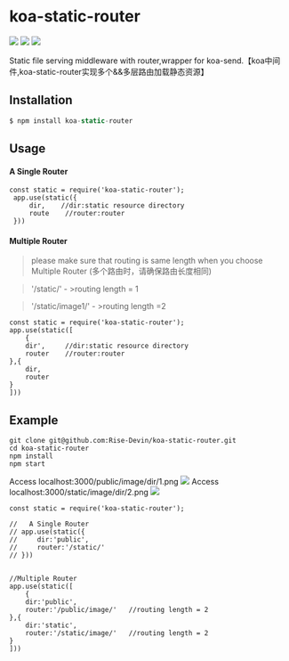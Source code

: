 
# koa-static-router
![](https://img.shields.io/badge/npm-1.1.7-blue.svg)
![](https://img.shields.io/badge/license-MIT-brightgreen.svg)
![](https://img.shields.io/badge/downloads-68/m-red.svg)




Static file serving middleware with router,wrapper for koa-send.【koa中间件,koa-static-router实现多个&&多层路由加载静态资源】

## Installation

```js
$ npm install koa-static-router
```

## Usage
#### A Single Router
```
const static = require('koa-static-router');
 app.use(static({
     dir,    //dir:static resource directory
     route    //router:router
 }))
```

#### Multiple Router 
> please make sure that routing is same length when you choose Multiple Router   (多个路由时，请确保路由长度相同)

> '/static/'         - >routing length = 1

> '/static/image1/'  - >routing length =2
```
const static = require('koa-static-router');
app.use(static([
    {
    dir',     //dir:static resource directory
    router    //router:router
},{
    dir,
    router  
}
]))
```

## Example
```
git clone git@github.com:Rise-Devin/koa-static-router.git
cd koa-static-router
npm install 
npm start
```
Access localhost:3000/public/image/dir/1.png
![](https://github.com/Rise-Devin/koa-static-router/blob/master/img/public.png?raw=true)
Access localhost:3000/static/image/dir/2.png
![](https://github.com/Rise-Devin/koa-static-router/blob/master/img/static.png?raw=true)
```
const static = require('koa-static-router');

//   A Single Router
// app.use(static({
//     dir:'public',
//     router:'/static/'   
// }))


//Multiple Router
app.use(static([
    {
    dir:'public',     
    router:'/public/image/'   //routing length = 2
},{
    dir:'static',
    router:'/static/image/'   //routing length = 2
}
]))
```
